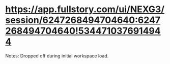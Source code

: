 # https://app.fullstory.com/ui/NEXG3/session/6247268494704640:6247268494704640!5344710376914944

Notes: Dropped off during initial workspace load.